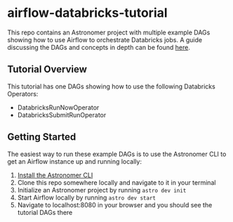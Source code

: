 # airflow-databricks-tutorial
This repo contains an Astronomer project with multiple example DAGs showing how to use Airflow to orchestrate Databricks jobs. A guide discussing the DAGs and concepts in depth can be found [here](https://www.astronomer.io/guides/airflow-databricks).

## Tutorial Overview
This tutorial has one DAGs showing how to use the following Databricks Operators:

 - DatabricksRunNowOperator
 - DatabricksSubmitRunOperator


## Getting Started
The easiest way to run these example DAGs is to use the Astronomer CLI to get an Airflow instance up and running locally:

 1. [Install the Astronomer CLI](https://www.astronomer.io/docs/cloud/stable/develop/cli-quickstart)
 2. Clone this repo somewhere locally and navigate to it in your terminal
 3. Initialize an Astronomer project by running `astro dev init`
 4. Start Airflow locally by running `astro dev start`
 5. Navigate to localhost:8080 in your browser and you should see the tutorial DAGs there
